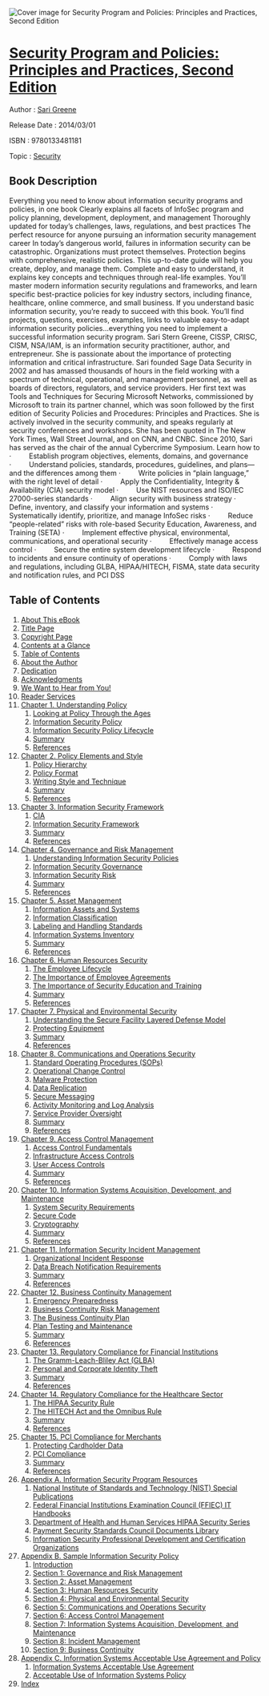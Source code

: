 ![Cover image for Security Program and Policies: Principles and Practices, Second Edition](https://imgdetail.ebookreading.net/cover/cover/security/EB9780133481181.jpg)

[Security Program and Policies: Principles and Practices, Second Edition](https://ebookreading.net/view/book/Security+Program+and+Policies%3A+Principles+and+Practices%2C+Second+Edition-EB9780133481181_1.html "Security Program and Policies: Principles and Practices, Second Edition")
====================================================================================================================

Author : [Sari Greene](https://ebookreading.net/search/author/Sari+Greene)

Release Date : 2014/03/01

ISBN : 9780133481181

Topic : [Security](https://ebookreading.net/search/category/security)

Book Description
-----------------

Everything you need to know about information security programs and policies, in one book
Clearly explains all facets of InfoSec program and policy planning, development, deployment, and management
Thoroughly updated for today’s challenges, laws, regulations, and best practices
The perfect resource for anyone pursuing an information security management career
In today’s dangerous world, failures in information security can be catastrophic. Organizations must protect themselves. Protection begins with comprehensive, realistic policies. This up-to-date guide will help you create, deploy, and manage them.
Complete and easy to understand, it explains key concepts and techniques through real-life examples. You’ll master modern information security regulations and frameworks, and learn specific best-practice policies for key industry sectors, including finance, healthcare, online commerce, and small business.
If you understand basic information security, you’re ready to succeed with this book. You’ll find projects, questions, exercises, examples, links to valuable easy-to-adapt information security policies...everything you need to implement a successful information security program.
Sari Stern Greene, CISSP, CRISC, CISM, NSA/IAM, is an information security practitioner, author, and entrepreneur. She is passionate about the importance of protecting information and critical infrastructure. Sari founded Sage Data Security in 2002 and has amassed thousands of hours in the field working with a spectrum of technical, operational, and management personnel, as  well as boards of directors, regulators, and service providers. Her first text was Tools and Techniques for Securing Microsoft Networks, commissioned by Microsoft to train its partner channel, which was soon followed by the first edition of Security Policies and Procedures: Principles and Practices. She is actively involved in the security community, and speaks regularly at security conferences and workshops. She has been quoted in The New York Times, Wall Street Journal, and on CNN, and CNBC. Since 2010, Sari has served as the chair of the annual Cybercrime Symposium.
Learn how to
 ·         Establish program objectives, elements, domains, and governance
 ·         Understand policies, standards, procedures, guidelines, and plans—and the differences among them
 ·         Write policies in “plain language,” with the right level of detail
 ·         Apply the Confidentiality, Integrity &amp; Availability (CIA) security model
 ·         Use NIST resources and ISO/IEC 27000-series standards
 ·         Align security with business strategy
 ·         Define, inventory, and classify your information and systems
 ·         Systematically identify, prioritize, and manage InfoSec risks
 ·         Reduce “people-related” risks with role-based Security Education, Awareness, and Training (SETA)
 ·         Implement effective physical, environmental, communications, and operational security
 ·         Effectively manage access control
 ·         Secure the entire system development lifecycle
 ·         Respond to incidents and ensure continuity of operations
 ·         Comply with laws and regulations, including GLBA, HIPAA/HITECH, FISMA, state data security and notification rules, and PCI DSS
              
Table of Contents
-----------------

1. [About This eBook](https://ebookreading.net/view/book/Security+Program+and+Policies%3A+Principles+and+Practices%2C+Second+Edition-EB9780133481181_2.html)
1. [Title Page](https://ebookreading.net/view/book/Security+Program+and+Policies%3A+Principles+and+Practices%2C+Second+Edition-EB9780133481181_3.html)
1. [Copyright Page](https://ebookreading.net/view/book/Security+Program+and+Policies%3A+Principles+and+Practices%2C+Second+Edition-EB9780133481181_4.html)
1. [Contents at a Glance](https://ebookreading.net/view/book/Security+Program+and+Policies%3A+Principles+and+Practices%2C+Second+Edition-EB9780133481181_5.html)
1. [Table of Contents](https://ebookreading.net/view/book/Security+Program+and+Policies%3A+Principles+and+Practices%2C+Second+Edition-EB9780133481181_6.html)
1. [About the Author](https://ebookreading.net/view/book/Security+Program+and+Policies%3A+Principles+and+Practices%2C+Second+Edition-EB9780133481181_7.html)
1. [Dedication](https://ebookreading.net/view/book/Security+Program+and+Policies%3A+Principles+and+Practices%2C+Second+Edition-EB9780133481181_8.html)
1. [Acknowledgments](https://ebookreading.net/view/book/Security+Program+and+Policies%3A+Principles+and+Practices%2C+Second+Edition-EB9780133481181_9.html)
1. [We Want to Hear from You!](https://ebookreading.net/view/book/Security+Program+and+Policies%3A+Principles+and+Practices%2C+Second+Edition-EB9780133481181_10.html)
1. [Reader Services](https://ebookreading.net/view/book/Security+Program+and+Policies%3A+Principles+and+Practices%2C+Second+Edition-EB9780133481181_11.html)
1. [Chapter 1. Understanding Policy](https://ebookreading.net/view/book/Security+Program+and+Policies%3A+Principles+and+Practices%2C+Second+Edition-EB9780133481181_12.html)
    1. [Looking at Policy Through the Ages](https://ebookreading.net/view/book/Security+Program+and+Policies%3A+Principles+and+Practices%2C+Second+Edition-EB9780133481181_12.html#ch01lev1sec1)
    1. [Information Security Policy](https://ebookreading.net/view/book/Security+Program+and+Policies%3A+Principles+and+Practices%2C+Second+Edition-EB9780133481181_12.html#ch01lev1sec2)
    1. [Information Security Policy Lifecycle](https://ebookreading.net/view/book/Security+Program+and+Policies%3A+Principles+and+Practices%2C+Second+Edition-EB9780133481181_12.html#ch01lev1sec3)
    1. [Summary](https://ebookreading.net/view/book/Security+Program+and+Policies%3A+Principles+and+Practices%2C+Second+Edition-EB9780133481181_12.html#ch01lev1sec4)
    1. [References](https://ebookreading.net/view/book/Security+Program+and+Policies%3A+Principles+and+Practices%2C+Second+Edition-EB9780133481181_12.html#ch01lev1sec5)
1. [Chapter 2. Policy Elements and Style](https://ebookreading.net/view/book/Security+Program+and+Policies%3A+Principles+and+Practices%2C+Second+Edition-EB9780133481181_13.html)
    1. [Policy Hierarchy](https://ebookreading.net/view/book/Security+Program+and+Policies%3A+Principles+and+Practices%2C+Second+Edition-EB9780133481181_13.html#ch02lev1sec1)
    1. [Policy Format](https://ebookreading.net/view/book/Security+Program+and+Policies%3A+Principles+and+Practices%2C+Second+Edition-EB9780133481181_13.html#ch02lev1sec2)
    1. [Writing Style and Technique](https://ebookreading.net/view/book/Security+Program+and+Policies%3A+Principles+and+Practices%2C+Second+Edition-EB9780133481181_13.html#ch02lev1sec3)
    1. [Summary](https://ebookreading.net/view/book/Security+Program+and+Policies%3A+Principles+and+Practices%2C+Second+Edition-EB9780133481181_13.html#ch02lev1sec4)
    1. [References](https://ebookreading.net/view/book/Security+Program+and+Policies%3A+Principles+and+Practices%2C+Second+Edition-EB9780133481181_13.html#ch02lev1sec5)
1. [Chapter 3. Information Security Framework](https://ebookreading.net/view/book/Security+Program+and+Policies%3A+Principles+and+Practices%2C+Second+Edition-EB9780133481181_14.html)
    1. [CIA](https://ebookreading.net/view/book/Security+Program+and+Policies%3A+Principles+and+Practices%2C+Second+Edition-EB9780133481181_14.html#ch03lev1sec1)
    1. [Information Security Framework](https://ebookreading.net/view/book/Security+Program+and+Policies%3A+Principles+and+Practices%2C+Second+Edition-EB9780133481181_14.html#ch03lev1sec2)
    1. [Summary](https://ebookreading.net/view/book/Security+Program+and+Policies%3A+Principles+and+Practices%2C+Second+Edition-EB9780133481181_14.html#ch03lev1sec3)
    1. [References](https://ebookreading.net/view/book/Security+Program+and+Policies%3A+Principles+and+Practices%2C+Second+Edition-EB9780133481181_14.html#ch03lev1sec4)
1. [Chapter 4. Governance and Risk Management](https://ebookreading.net/view/book/Security+Program+and+Policies%3A+Principles+and+Practices%2C+Second+Edition-EB9780133481181_15.html)
    1. [Understanding Information Security Policies](https://ebookreading.net/view/book/Security+Program+and+Policies%3A+Principles+and+Practices%2C+Second+Edition-EB9780133481181_15.html#ch04lev1sec1)
    1. [Information Security Governance](https://ebookreading.net/view/book/Security+Program+and+Policies%3A+Principles+and+Practices%2C+Second+Edition-EB9780133481181_15.html#ch04lev1sec2)
    1. [Information Security Risk](https://ebookreading.net/view/book/Security+Program+and+Policies%3A+Principles+and+Practices%2C+Second+Edition-EB9780133481181_15.html#ch04lev1sec3)
    1. [Summary](https://ebookreading.net/view/book/Security+Program+and+Policies%3A+Principles+and+Practices%2C+Second+Edition-EB9780133481181_15.html#ch04lev1sec4)
    1. [References](https://ebookreading.net/view/book/Security+Program+and+Policies%3A+Principles+and+Practices%2C+Second+Edition-EB9780133481181_15.html#ch04lev1sec5)
1. [Chapter 5. Asset Management](https://ebookreading.net/view/book/Security+Program+and+Policies%3A+Principles+and+Practices%2C+Second+Edition-EB9780133481181_16.html)
    1. [Information Assets and Systems](https://ebookreading.net/view/book/Security+Program+and+Policies%3A+Principles+and+Practices%2C+Second+Edition-EB9780133481181_16.html#ch05lev1sec1)
    1. [Information Classification](https://ebookreading.net/view/book/Security+Program+and+Policies%3A+Principles+and+Practices%2C+Second+Edition-EB9780133481181_16.html#ch05lev1sec2)
    1. [Labeling and Handling Standards](https://ebookreading.net/view/book/Security+Program+and+Policies%3A+Principles+and+Practices%2C+Second+Edition-EB9780133481181_16.html#ch05lev1sec3)
    1. [Information Systems Inventory](https://ebookreading.net/view/book/Security+Program+and+Policies%3A+Principles+and+Practices%2C+Second+Edition-EB9780133481181_16.html#ch05lev1sec4)
    1. [Summary](https://ebookreading.net/view/book/Security+Program+and+Policies%3A+Principles+and+Practices%2C+Second+Edition-EB9780133481181_16.html#ch05lev1sec5)
    1. [References](https://ebookreading.net/view/book/Security+Program+and+Policies%3A+Principles+and+Practices%2C+Second+Edition-EB9780133481181_16.html#ch05lev1sec6)
1. [Chapter 6. Human Resources Security](https://ebookreading.net/view/book/Security+Program+and+Policies%3A+Principles+and+Practices%2C+Second+Edition-EB9780133481181_17.html)
    1. [The Employee Lifecycle](https://ebookreading.net/view/book/Security+Program+and+Policies%3A+Principles+and+Practices%2C+Second+Edition-EB9780133481181_17.html#ch06lev1sec1)
    1. [The Importance of Employee Agreements](https://ebookreading.net/view/book/Security+Program+and+Policies%3A+Principles+and+Practices%2C+Second+Edition-EB9780133481181_17.html#ch06lev1sec2)
    1. [The Importance of Security Education and Training](https://ebookreading.net/view/book/Security+Program+and+Policies%3A+Principles+and+Practices%2C+Second+Edition-EB9780133481181_17.html#ch06lev1sec3)
    1. [Summary](https://ebookreading.net/view/book/Security+Program+and+Policies%3A+Principles+and+Practices%2C+Second+Edition-EB9780133481181_17.html#ch06lev1sec4)
    1. [References](https://ebookreading.net/view/book/Security+Program+and+Policies%3A+Principles+and+Practices%2C+Second+Edition-EB9780133481181_17.html#ch06lev1sec5)
1. [Chapter 7. Physical and Environmental Security](https://ebookreading.net/view/book/Security+Program+and+Policies%3A+Principles+and+Practices%2C+Second+Edition-EB9780133481181_18.html)
    1. [Understanding the Secure Facility Layered Defense Model](https://ebookreading.net/view/book/Security+Program+and+Policies%3A+Principles+and+Practices%2C+Second+Edition-EB9780133481181_18.html#ch07lev1sec1)
    1. [Protecting Equipment](https://ebookreading.net/view/book/Security+Program+and+Policies%3A+Principles+and+Practices%2C+Second+Edition-EB9780133481181_18.html#ch07lev1sec2)
    1. [Summary](https://ebookreading.net/view/book/Security+Program+and+Policies%3A+Principles+and+Practices%2C+Second+Edition-EB9780133481181_18.html#ch07lev1sec3)
    1. [References](https://ebookreading.net/view/book/Security+Program+and+Policies%3A+Principles+and+Practices%2C+Second+Edition-EB9780133481181_18.html#ch07lev1sec4)
1. [Chapter 8. Communications and Operations Security](https://ebookreading.net/view/book/Security+Program+and+Policies%3A+Principles+and+Practices%2C+Second+Edition-EB9780133481181_19.html)
    1. [Standard Operating Procedures (SOPs)](https://ebookreading.net/view/book/Security+Program+and+Policies%3A+Principles+and+Practices%2C+Second+Edition-EB9780133481181_19.html#ch08lev1sec1)
    1. [Operational Change Control](https://ebookreading.net/view/book/Security+Program+and+Policies%3A+Principles+and+Practices%2C+Second+Edition-EB9780133481181_19.html#ch08lev1sec2)
    1. [Malware Protection](https://ebookreading.net/view/book/Security+Program+and+Policies%3A+Principles+and+Practices%2C+Second+Edition-EB9780133481181_19.html#ch08lev1sec3)
    1. [Data Replication](https://ebookreading.net/view/book/Security+Program+and+Policies%3A+Principles+and+Practices%2C+Second+Edition-EB9780133481181_19.html#ch08lev1sec4)
    1. [Secure Messaging](https://ebookreading.net/view/book/Security+Program+and+Policies%3A+Principles+and+Practices%2C+Second+Edition-EB9780133481181_19.html#ch08lev1sec5)
    1. [Activity Monitoring and Log Analysis](https://ebookreading.net/view/book/Security+Program+and+Policies%3A+Principles+and+Practices%2C+Second+Edition-EB9780133481181_19.html#ch08lev1sec6)
    1. [Service Provider Oversight](https://ebookreading.net/view/book/Security+Program+and+Policies%3A+Principles+and+Practices%2C+Second+Edition-EB9780133481181_19.html#ch08lev1sec7)
    1. [Summary](https://ebookreading.net/view/book/Security+Program+and+Policies%3A+Principles+and+Practices%2C+Second+Edition-EB9780133481181_19.html#ch08lev1sec8)
    1. [References](https://ebookreading.net/view/book/Security+Program+and+Policies%3A+Principles+and+Practices%2C+Second+Edition-EB9780133481181_19.html#ch08lev1sec9)
1. [Chapter 9. Access Control Management](https://ebookreading.net/view/book/Security+Program+and+Policies%3A+Principles+and+Practices%2C+Second+Edition-EB9780133481181_20.html)
    1. [Access Control Fundamentals](https://ebookreading.net/view/book/Security+Program+and+Policies%3A+Principles+and+Practices%2C+Second+Edition-EB9780133481181_20.html#ch09lev1sec1)
    1. [Infrastructure Access Controls](https://ebookreading.net/view/book/Security+Program+and+Policies%3A+Principles+and+Practices%2C+Second+Edition-EB9780133481181_20.html#ch09lev1sec2)
    1. [User Access Controls](https://ebookreading.net/view/book/Security+Program+and+Policies%3A+Principles+and+Practices%2C+Second+Edition-EB9780133481181_20.html#ch09lev1sec3)
    1. [Summary](https://ebookreading.net/view/book/Security+Program+and+Policies%3A+Principles+and+Practices%2C+Second+Edition-EB9780133481181_20.html#ch09lev1sec4)
    1. [References](https://ebookreading.net/view/book/Security+Program+and+Policies%3A+Principles+and+Practices%2C+Second+Edition-EB9780133481181_20.html#ch09lev1sec5)
1. [Chapter 10. Information Systems Acquisition, Development, and Maintenance](https://ebookreading.net/view/book/Security+Program+and+Policies%3A+Principles+and+Practices%2C+Second+Edition-EB9780133481181_21.html)
    1. [System Security Requirements](https://ebookreading.net/view/book/Security+Program+and+Policies%3A+Principles+and+Practices%2C+Second+Edition-EB9780133481181_21.html#ch10lev1sec1)
    1. [Secure Code](https://ebookreading.net/view/book/Security+Program+and+Policies%3A+Principles+and+Practices%2C+Second+Edition-EB9780133481181_21.html#ch10lev1sec2)
    1. [Cryptography](https://ebookreading.net/view/book/Security+Program+and+Policies%3A+Principles+and+Practices%2C+Second+Edition-EB9780133481181_21.html#ch10lev1sec3)
    1. [Summary](https://ebookreading.net/view/book/Security+Program+and+Policies%3A+Principles+and+Practices%2C+Second+Edition-EB9780133481181_21.html#ch10lev1sec4)
    1. [References](https://ebookreading.net/view/book/Security+Program+and+Policies%3A+Principles+and+Practices%2C+Second+Edition-EB9780133481181_21.html#ch10lev1sec5)
1. [Chapter 11. Information Security Incident Management](https://ebookreading.net/view/book/Security+Program+and+Policies%3A+Principles+and+Practices%2C+Second+Edition-EB9780133481181_22.html)
    1. [Organizational Incident Response](https://ebookreading.net/view/book/Security+Program+and+Policies%3A+Principles+and+Practices%2C+Second+Edition-EB9780133481181_22.html#ch11lev1sec1)
    1. [Data Breach Notification Requirements](https://ebookreading.net/view/book/Security+Program+and+Policies%3A+Principles+and+Practices%2C+Second+Edition-EB9780133481181_22.html#ch11lev1sec2)
    1. [Summary](https://ebookreading.net/view/book/Security+Program+and+Policies%3A+Principles+and+Practices%2C+Second+Edition-EB9780133481181_22.html#ch11lev1sec3)
    1. [References](https://ebookreading.net/view/book/Security+Program+and+Policies%3A+Principles+and+Practices%2C+Second+Edition-EB9780133481181_22.html#ch11lev1sec4)
1. [Chapter 12. Business Continuity Management](https://ebookreading.net/view/book/Security+Program+and+Policies%3A+Principles+and+Practices%2C+Second+Edition-EB9780133481181_23.html)
    1. [Emergency Preparedness](https://ebookreading.net/view/book/Security+Program+and+Policies%3A+Principles+and+Practices%2C+Second+Edition-EB9780133481181_23.html#ch12lev1sec1)
    1. [Business Continuity Risk Management](https://ebookreading.net/view/book/Security+Program+and+Policies%3A+Principles+and+Practices%2C+Second+Edition-EB9780133481181_23.html#ch12lev1sec2)
    1. [The Business Continuity Plan](https://ebookreading.net/view/book/Security+Program+and+Policies%3A+Principles+and+Practices%2C+Second+Edition-EB9780133481181_23.html#ch12lev1sec3)
    1. [Plan Testing and Maintenance](https://ebookreading.net/view/book/Security+Program+and+Policies%3A+Principles+and+Practices%2C+Second+Edition-EB9780133481181_23.html#ch12lev1sec4)
    1. [Summary](https://ebookreading.net/view/book/Security+Program+and+Policies%3A+Principles+and+Practices%2C+Second+Edition-EB9780133481181_23.html#ch12lev1sec5)
    1. [References](https://ebookreading.net/view/book/Security+Program+and+Policies%3A+Principles+and+Practices%2C+Second+Edition-EB9780133481181_23.html#ch12lev1sec6)
1. [Chapter 13. Regulatory Compliance for Financial Institutions](https://ebookreading.net/view/book/Security+Program+and+Policies%3A+Principles+and+Practices%2C+Second+Edition-EB9780133481181_24.html)
    1. [The Gramm-Leach-Bliley Act (GLBA)](https://ebookreading.net/view/book/Security+Program+and+Policies%3A+Principles+and+Practices%2C+Second+Edition-EB9780133481181_24.html#ch13lev1sec1)
    1. [Personal and Corporate Identity Theft](https://ebookreading.net/view/book/Security+Program+and+Policies%3A+Principles+and+Practices%2C+Second+Edition-EB9780133481181_24.html#ch13lev1sec2)
    1. [Summary](https://ebookreading.net/view/book/Security+Program+and+Policies%3A+Principles+and+Practices%2C+Second+Edition-EB9780133481181_24.html#ch13lev1sec3)
    1. [References](https://ebookreading.net/view/book/Security+Program+and+Policies%3A+Principles+and+Practices%2C+Second+Edition-EB9780133481181_24.html#ch13lev1sec4)
1. [Chapter 14. Regulatory Compliance for the Healthcare Sector](https://ebookreading.net/view/book/Security+Program+and+Policies%3A+Principles+and+Practices%2C+Second+Edition-EB9780133481181_25.html)
    1. [The HIPAA Security Rule](https://ebookreading.net/view/book/Security+Program+and+Policies%3A+Principles+and+Practices%2C+Second+Edition-EB9780133481181_25.html#ch14lev1sec1)
    1. [The HITECH Act and the Omnibus Rule](https://ebookreading.net/view/book/Security+Program+and+Policies%3A+Principles+and+Practices%2C+Second+Edition-EB9780133481181_25.html#ch14lev1sec2)
    1. [Summary](https://ebookreading.net/view/book/Security+Program+and+Policies%3A+Principles+and+Practices%2C+Second+Edition-EB9780133481181_25.html#ch14lev1sec3)
    1. [References](https://ebookreading.net/view/book/Security+Program+and+Policies%3A+Principles+and+Practices%2C+Second+Edition-EB9780133481181_25.html#ch14lev1sec4)
1. [Chapter 15. PCI Compliance for Merchants](https://ebookreading.net/view/book/Security+Program+and+Policies%3A+Principles+and+Practices%2C+Second+Edition-EB9780133481181_27.html)
    1. [Protecting Cardholder Data](https://ebookreading.net/view/book/Security+Program+and+Policies%3A+Principles+and+Practices%2C+Second+Edition-EB9780133481181_27.html#ch15lev1sec1)
    1. [PCI Compliance](https://ebookreading.net/view/book/Security+Program+and+Policies%3A+Principles+and+Practices%2C+Second+Edition-EB9780133481181_27.html#ch15lev1sec2)
    1. [Summary](https://ebookreading.net/view/book/Security+Program+and+Policies%3A+Principles+and+Practices%2C+Second+Edition-EB9780133481181_27.html#ch15lev1sec3)
    1. [References](https://ebookreading.net/view/book/Security+Program+and+Policies%3A+Principles+and+Practices%2C+Second+Edition-EB9780133481181_27.html#ch15lev1sec4)
1. [Appendix A. Information Security Program Resources](https://ebookreading.net/view/book/Security+Program+and+Policies%3A+Principles+and+Practices%2C+Second+Edition-EB9780133481181_28.html)
    1. [National Institute of Standards and Technology (NIST) Special Publications](https://ebookreading.net/view/book/Security+Program+and+Policies%3A+Principles+and+Practices%2C+Second+Edition-EB9780133481181_28.html#app01lev1sec1)
    1. [Federal Financial Institutions Examination Council (FFIEC) IT Handbooks](https://ebookreading.net/view/book/Security+Program+and+Policies%3A+Principles+and+Practices%2C+Second+Edition-EB9780133481181_28.html#app01lev1sec2)
    1. [Department of Health and Human Services HIPAA Security Series](https://ebookreading.net/view/book/Security+Program+and+Policies%3A+Principles+and+Practices%2C+Second+Edition-EB9780133481181_28.html#app01lev1sec3)
    1. [Payment Security Standards Council Documents Library](https://ebookreading.net/view/book/Security+Program+and+Policies%3A+Principles+and+Practices%2C+Second+Edition-EB9780133481181_28.html#app01lev1sec4)
    1. [Information Security Professional Development and Certification Organizations](https://ebookreading.net/view/book/Security+Program+and+Policies%3A+Principles+and+Practices%2C+Second+Edition-EB9780133481181_28.html#app01lev1sec5)
1. [Appendix B. Sample Information Security Policy](https://ebookreading.net/view/book/Security+Program+and+Policies%3A+Principles+and+Practices%2C+Second+Edition-EB9780133481181_29.html)
    1. [Introduction](https://ebookreading.net/view/book/Security+Program+and+Policies%3A+Principles+and+Practices%2C+Second+Edition-EB9780133481181_29.html#app02lev1sec1)
    1. [Section 1: Governance and Risk Management](https://ebookreading.net/view/book/Security+Program+and+Policies%3A+Principles+and+Practices%2C+Second+Edition-EB9780133481181_29.html#app02lev1sec2)
    1. [Section 2: Asset Management](https://ebookreading.net/view/book/Security+Program+and+Policies%3A+Principles+and+Practices%2C+Second+Edition-EB9780133481181_29.html#app02lev1sec3)
    1. [Section 3: Human Resources Security](https://ebookreading.net/view/book/Security+Program+and+Policies%3A+Principles+and+Practices%2C+Second+Edition-EB9780133481181_29.html#app02lev1sec4)
    1. [Section 4: Physical and Environmental Security](https://ebookreading.net/view/book/Security+Program+and+Policies%3A+Principles+and+Practices%2C+Second+Edition-EB9780133481181_29.html#app02lev1sec5)
    1. [Section 5: Communications and Operations Security](https://ebookreading.net/view/book/Security+Program+and+Policies%3A+Principles+and+Practices%2C+Second+Edition-EB9780133481181_29.html#app02lev1sec6)
    1. [Section 6: Access Control Management](https://ebookreading.net/view/book/Security+Program+and+Policies%3A+Principles+and+Practices%2C+Second+Edition-EB9780133481181_29.html#app02lev1sec7)
    1. [Section 7: Information Systems Acquisition, Development, and Maintenance](https://ebookreading.net/view/book/Security+Program+and+Policies%3A+Principles+and+Practices%2C+Second+Edition-EB9780133481181_29.html#app02lev1sec8)
    1. [Section 8: Incident Management](https://ebookreading.net/view/book/Security+Program+and+Policies%3A+Principles+and+Practices%2C+Second+Edition-EB9780133481181_29.html#app02lev1sec9)
    1. [Section 9: Business Continuity](https://ebookreading.net/view/book/Security+Program+and+Policies%3A+Principles+and+Practices%2C+Second+Edition-EB9780133481181_29.html#app02lev1sec10)
1. [Appendix C. Information Systems Acceptable Use Agreement and Policy](https://ebookreading.net/view/book/Security+Program+and+Policies%3A+Principles+and+Practices%2C+Second+Edition-EB9780133481181_30.html)
    1. [Information Systems Acceptable Use Agreement](https://ebookreading.net/view/book/Security+Program+and+Policies%3A+Principles+and+Practices%2C+Second+Edition-EB9780133481181_30.html#app03lev1sec1)
    1. [Acceptable Use of Information Systems Policy](https://ebookreading.net/view/book/Security+Program+and+Policies%3A+Principles+and+Practices%2C+Second+Edition-EB9780133481181_30.html#app03lev1sec2)
1. [Index](https://ebookreading.net/view/book/Security+Program+and+Policies%3A+Principles+and+Practices%2C+Second+Edition-EB9780133481181_0.html)
